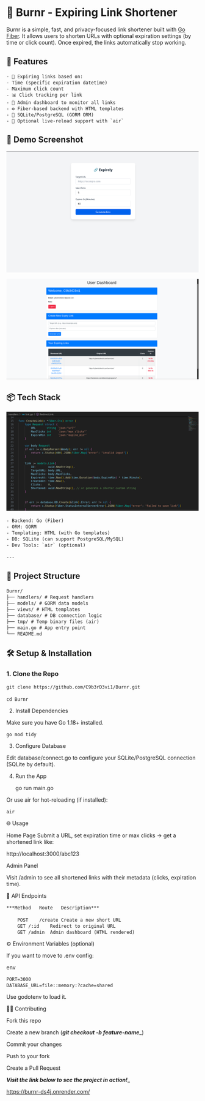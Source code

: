 # 🔗 Burnr - Expiring Link Shortener

Burnr is a simple, fast, and privacy-focused link shortener built with [Go Fiber](https://gofiber.io/). It allows users to shorten URLs with optional expiration settings (by time or click count). Once expired, the links automatically stop working.

## 🚀 Features

    - 🔐 Expiring links based on:
    - Time (specific expiration datetime)
    - Maximum click count
    - 📊 Click tracking per link
    - 🧠 Admin dashboard to monitor all links
    - ⚙️ Fiber-based backend with HTML templates
    - 💾 SQLite/PostgreSQL (GORM ORM)
    - 🔁 Optional live-reload support with `air`

## 📸 Demo Screenshot

![Demo](./images/index.png)

![User Dashboard](./images/dashboard.png)

## 📦 Tech Stack

![code](./images/code.png)

    - Backend: Go (Fiber)
    - ORM: GORM
    - Templating: HTML (with Go templates)
    - DB: SQLite (can support PostgreSQL/MySQL)
    - Dev Tools: `air` (optional)

    ---

## 📂 Project Structure

    Burnr/
    ├── handlers/ # Request handlers
    ├── models/ # GORM data models
    ├── views/ # HTML templates
    ├── database/ # DB connection logic
    ├── tmp/ # Temp binary files (air)
    ├── main.go # App entry point
    └── README.md


## 🛠️ Setup & Installation

### 1. Clone the Repo


    git clone https://github.com/C9b3rD3vi1/Burnr.git

    cd Burnr

2. Install Dependencies

Make sure you have Go 1.18+ installed.

    go mod tidy

3. Configure Database

Edit database/connect.go to configure your SQLite/PostgreSQL connection (SQLite by default).

4. Run the App

    go run main.go

Or use air for hot-reloading (if installed):

    air

🌐 Usage

Home Page
Submit a URL, set expiration time or max clicks → get a shortened link like:


http://localhost:3000/abc123

Admin Panel

Visit /admin to see all shortened links with their metadata (clicks, expiration time).

🧪 API Endpoints

    ***Method	Route	Description***

        POST	/create	Create a new short URL
        GET	/:id	Redirect to original URL
        GET	/admin	Admin dashboard (HTML rendered)


⚙️ Environment Variables (optional)

If you want to move to .env config:

env

    PORT=3000
    DATABASE_URL=file::memory:?cache=shared

Use godotenv to load it.


🧑‍💻 Contributing

Fork this repo

Create a new branch (***git checkout -b feature-name***_)

Commit your changes

Push to your fork

Create a Pull Request


***Visit the link below to see the project in action!***_

<https://burnr-ds4j.onrender.com/>